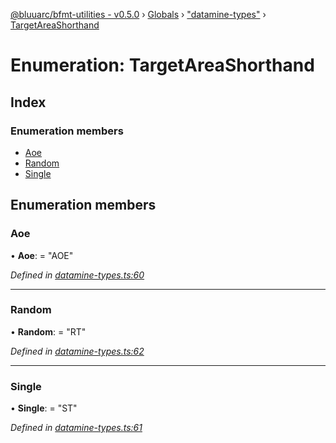 [@bluuarc/bfmt-utilities - v0.5.0](../README.md) › [Globals](../globals.md) › ["datamine-types"](../modules/_datamine_types_.md) › [TargetAreaShorthand](_datamine_types_.targetareashorthand.md)

# Enumeration: TargetAreaShorthand

## Index

### Enumeration members

* [Aoe](_datamine_types_.targetareashorthand.md#aoe)
* [Random](_datamine_types_.targetareashorthand.md#random)
* [Single](_datamine_types_.targetareashorthand.md#single)

## Enumeration members

###  Aoe

• **Aoe**: = "AOE"

*Defined in [datamine-types.ts:60](https://github.com/BluuArc/bfmt-utilities/blob/master/src/datamine-types.ts#L60)*

___

###  Random

• **Random**: = "RT"

*Defined in [datamine-types.ts:62](https://github.com/BluuArc/bfmt-utilities/blob/master/src/datamine-types.ts#L62)*

___

###  Single

• **Single**: = "ST"

*Defined in [datamine-types.ts:61](https://github.com/BluuArc/bfmt-utilities/blob/master/src/datamine-types.ts#L61)*
